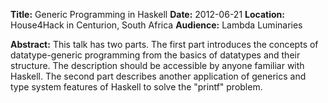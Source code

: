 **Title:**      Generic Programming in Haskell
**Date:**       2012-06-21
**Location:**   House4Hack in Centurion, South Africa
**Audience:**   Lambda Luminaries

**Abstract:**   This talk has two parts. The first part introduces the concepts
of datatype-generic programming from the basics of datatypes and their
structure. The description should be accessible by anyone familiar with Haskell.
The second part describes another application of generics and type system
features of Haskell to solve the "printf" problem.

